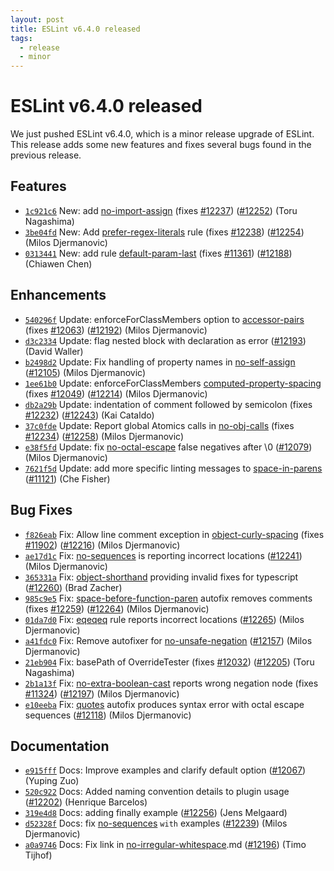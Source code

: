 ```yaml
---
layout: post
title: ESLint v6.4.0 released
tags:
  - release
  - minor
---
```

# ESLint v6.4.0 released

We just pushed ESLint v6.4.0, which is a minor release upgrade of ESLint. This release adds some new features and fixes several bugs found in the previous release.








## Features


* [`1c921c6`](https://github.com/eslint/eslint/commit/1c921c6dfd7ddfb0308c8103e53d32c1241475f0) New: add [no-import-assign](/docs/rules/no-import-assign) (fixes [#12237](https://github.com/eslint/eslint/issues/12237)) ([#12252](https://github.com/eslint/eslint/issues/12252)) (Toru Nagashima)
* [`3be04fd`](https://github.com/eslint/eslint/commit/3be04fd6a4e7b3f5a5ecb845a29cf29b71fe2dfb) New: Add [prefer-regex-literals](/docs/rules/prefer-regex-literals) rule (fixes [#12238](https://github.com/eslint/eslint/issues/12238)) ([#12254](https://github.com/eslint/eslint/issues/12254)) (Milos Djermanovic)
* [`0313441`](https://github.com/eslint/eslint/commit/0313441d016c8aa0674c135f9da67a676e766ec5) New: add rule [default-param-last](/docs/rules/default-param-last) (fixes [#11361](https://github.com/eslint/eslint/issues/11361)) ([#12188](https://github.com/eslint/eslint/issues/12188)) (Chiawen Chen)




## Enhancements


* [`540296f`](https://github.com/eslint/eslint/commit/540296fcecd232a09dc873a5a22f5839b59b7842) Update: enforceForClassMembers option to [accessor-pairs](/docs/rules/accessor-pairs) (fixes [#12063](https://github.com/eslint/eslint/issues/12063)) ([#12192](https://github.com/eslint/eslint/issues/12192)) (Milos Djermanovic)
* [`d3c2334`](https://github.com/eslint/eslint/commit/d3c2334646eae9287d5be9e457d041e445efb512) Update: flag nested block with declaration as error ([#12193](https://github.com/eslint/eslint/issues/12193)) (David Waller)
* [`b2498d2`](https://github.com/eslint/eslint/commit/b2498d284b9c30ed1543429c2f45d9014e12fe22) Update: Fix handling of property names in [no-self-assign](/docs/rules/no-self-assign) ([#12105](https://github.com/eslint/eslint/issues/12105)) (Milos Djermanovic)
* [`1ee61b0`](https://github.com/eslint/eslint/commit/1ee61b06715fcc750be2c923034a1e59ba663287) Update: enforceForClassMembers [computed-property-spacing](/docs/rules/computed-property-spacing) (fixes [#12049](https://github.com/eslint/eslint/issues/12049)) ([#12214](https://github.com/eslint/eslint/issues/12214)) (Milos Djermanovic)
* [`db2a29b`](https://github.com/eslint/eslint/commit/db2a29beb0fa28183f65bf9e659c66c03a8918b5) Update: indentation of comment followed by semicolon (fixes [#12232](https://github.com/eslint/eslint/issues/12232)) ([#12243](https://github.com/eslint/eslint/issues/12243)) (Kai Cataldo)
* [`37c0fde`](https://github.com/eslint/eslint/commit/37c0fdeb87b92a0b779b125adf45535b79b65757) Update: Report global Atomics calls in [no-obj-calls](/docs/rules/no-obj-calls) (fixes [#12234](https://github.com/eslint/eslint/issues/12234)) ([#12258](https://github.com/eslint/eslint/issues/12258)) (Milos Djermanovic)
* [`e38f5fd`](https://github.com/eslint/eslint/commit/e38f5fdfc786363a3eae642f1a69a8725600aa61) Update: fix [no-octal-escape](/docs/rules/no-octal-escape) false negatives after \0 ([#12079](https://github.com/eslint/eslint/issues/12079)) (Milos Djermanovic)
* [`7621f5d`](https://github.com/eslint/eslint/commit/7621f5d2aa7d87e798b75ca47d6889c280597e99) Update: add more specific linting messages to [space-in-parens](/docs/rules/space-in-parens) ([#11121](https://github.com/eslint/eslint/issues/11121)) (Che Fisher)




## Bug Fixes


* [`f826eab`](https://github.com/eslint/eslint/commit/f826eabbeecddb047f58f4e7308a14c18148d369) Fix: Allow line comment exception in [object-curly-spacing](/docs/rules/object-curly-spacing) (fixes [#11902](https://github.com/eslint/eslint/issues/11902)) ([#12216](https://github.com/eslint/eslint/issues/12216)) (Milos Djermanovic)
* [`ae17d1c`](https://github.com/eslint/eslint/commit/ae17d1ca59dd466aa64da0680ec2453c2dc3b80d) Fix: [no-sequences](/docs/rules/no-sequences) is reporting incorrect locations ([#12241](https://github.com/eslint/eslint/issues/12241)) (Milos Djermanovic)
* [`365331a`](https://github.com/eslint/eslint/commit/365331a42e22af5a77ac9cfa9673d6a8f653eb5a) Fix: [object-shorthand](/docs/rules/object-shorthand) providing invalid fixes for typescript ([#12260](https://github.com/eslint/eslint/issues/12260)) (Brad Zacher)
* [`985c9e5`](https://github.com/eslint/eslint/commit/985c9e5eba351965a8a1491a41dbdcc78154b8f4) Fix: [space-before-function-paren](/docs/rules/space-before-function-paren) autofix removes comments (fixes [#12259](https://github.com/eslint/eslint/issues/12259)) ([#12264](https://github.com/eslint/eslint/issues/12264)) (Milos Djermanovic)
* [`01da7d0`](https://github.com/eslint/eslint/commit/01da7d04c4e5a7376cf241ec02db7971726a1bf9) Fix: [eqeqeq](/docs/rules/eqeqeq) rule reports incorrect locations ([#12265](https://github.com/eslint/eslint/issues/12265)) (Milos Djermanovic)
* [`a41fdc0`](https://github.com/eslint/eslint/commit/a41fdc07404a7675d14183fab245fb8f49dcb858) Fix: Remove autofixer for [no-unsafe-negation](/docs/rules/no-unsafe-negation) ([#12157](https://github.com/eslint/eslint/issues/12157)) (Milos Djermanovic)
* [`21eb904`](https://github.com/eslint/eslint/commit/21eb9044135c01b6c12188517bba840614483fc6) Fix: basePath of OverrideTester (fixes [#12032](https://github.com/eslint/eslint/issues/12032)) ([#12205](https://github.com/eslint/eslint/issues/12205)) (Toru Nagashima)
* [`2b1a13f`](https://github.com/eslint/eslint/commit/2b1a13fa0de8360586857f3ced8da514c971297d) Fix: [no-extra-boolean-cast](/docs/rules/no-extra-boolean-cast) reports wrong negation node (fixes [#11324](https://github.com/eslint/eslint/issues/11324)) ([#12197](https://github.com/eslint/eslint/issues/12197)) (Milos Djermanovic)
* [`e10eeba`](https://github.com/eslint/eslint/commit/e10eebab4abd193dee697c4de7fb2d95bbab2d8c) Fix: [quotes](/docs/rules/quotes) autofix produces syntax error with octal escape sequences ([#12118](https://github.com/eslint/eslint/issues/12118)) (Milos Djermanovic)




## Documentation


* [`e915fff`](https://github.com/eslint/eslint/commit/e915fffb6089a23ff1cae926cc607f9b87dc1819) Docs: Improve examples and clarify default option ([#12067](https://github.com/eslint/eslint/issues/12067)) (Yuping Zuo)
* [`520c922`](https://github.com/eslint/eslint/commit/520c92270eed6e90c1a796e8af275980f01705e0) Docs: Added naming convention details to plugin usage ([#12202](https://github.com/eslint/eslint/issues/12202)) (Henrique Barcelos)
* [`319e4d8`](https://github.com/eslint/eslint/commit/319e4d8386ea846928f0f906c251b46043a53491) Docs: adding finally example ([#12256](https://github.com/eslint/eslint/issues/12256)) (Jens Melgaard)
* [`d52328f`](https://github.com/eslint/eslint/commit/d52328f012f3704c7d1ce39427e63f80531c7979) Docs: fix [no-sequences](/docs/rules/no-sequences) `with` examples ([#12239](https://github.com/eslint/eslint/issues/12239)) (Milos Djermanovic)
* [`a0a9746`](https://github.com/eslint/eslint/commit/a0a9746724ccd22c721ddc1b25c566aa9acea154) Docs: Fix link in [no-irregular-whitespace](/docs/rules/no-irregular-whitespace).md ([#12196](https://github.com/eslint/eslint/issues/12196)) (Timo Tijhof)








